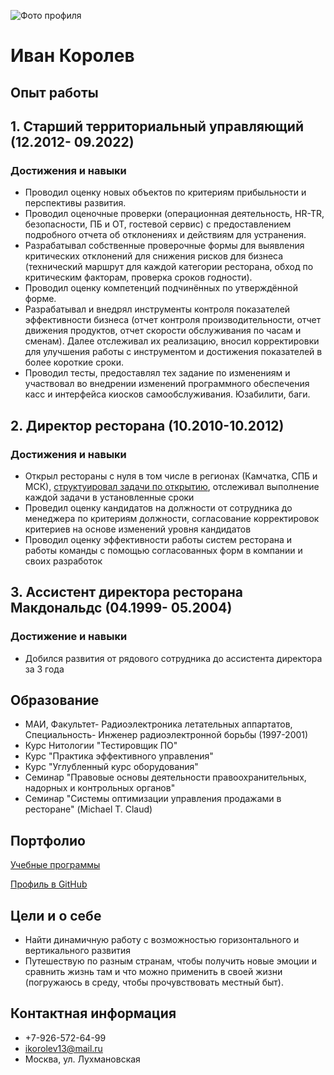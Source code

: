 ![Фото профиля](https://drive.google.com/file/d/1z_v2P-HnDcuFy31ww6oGg4JMLRxQ0Eu2/view?usp=sharing)
# Иван Королев

## Опыт работы

## 1. Старший территориальный управляющий (12.2012- 09.2022)
### Достижения и навыки
  - Проводил оценку новых объектов по критериям прибыльности и перспективы развития.
  - Проводил оценочные проверки (операционная деятельность, HR-TR, безопасности, ПБ и ОТ, гостевой сервис) с предоставлением подробного отчета об отклонениях и действиям для устранения.
  - Разрабатывал собственные проверочные формы для выявления критических отклонений для снижения рисков для бизнеса (технический маршрут для каждой категории ресторана, обход по критическим факторам, проверка сроков годности).
  - Проводил оценку компетенций подчинённых по утверждённой форме.
  - Разрабатывал и внедрял инструменты контроля показателей эффективности бизнеса (отчет контроля производительности, отчет движения продуктов, отчет скорости обслуживания по часам и сменам). Далее отслеживал их реализацию, вносил корректировки для улучшения работы с инструментом и достижения показателей в более короткие сроки.
  - Проводил тесты, предоставлял тех задание по изменениям и участвовал во внедрении изменений программного обеспечения касс и интерфейса киосков самообслуживания. Юзабилити, баги.
## 2. Директор ресторана (10.2010-10.2012)
   ### Достижения и навыки
  - Открыл рестораны с нуля в том числе в регионах (Камчатка, СПБ и МСК), [структуировал задачи по открытию](https://docs.google.com/spreadsheets/d/1cC2DslMPpgTzPAuZ6DUq9wpfdiW4smjw/edit?usp=share_link&ouid=112522059202731004097&rtpof=true&sd=true), отслеживал выполнение каждой задачи в установленные сроки
  - Проведил оценку кандидатов на должности от сотрудника до менеджера по критериям должности, согласование корректировок критериев на основе изменений уровня кандидатов
  - Проводил оценку эффективности работы систем ресторана и работы команды с помощью согласованных форм в компании и своих разработок
## 3. Ассистент директора ресторана Макдональдс (04.1999- 05.2004)
   ### Достижение и навыки
  - Добился развития от рядового сотрудника до ассистента директора за 3 года

## Образование
  - МАИ, Факультет- Радиоэлектроника летательных аппартатов, Специальность- Инженер радиоэлектронной борьбы (1997-2001)
  - Курс Нитологии "Тестировщик ПО"
  - Курс "Практика эффективного управления"
  - Курс "Углубленный курс оборудования"
  - Семинар "Правовые основы деятельности правоохранительных, надорных и контрольных органов"
  - Семинар "Системы оптимизации управления продажами в ресторане" (Michael T. Claud)

## Портфолио
[Учебные программы](https://github.com/IvanKorolev13/git-2-homeworks-revert--my_vers.git)

[Профиль в GitHub](https://github.com/IvanKorolev13)

## Цели и о себе
  - Найти динамичную работу с возможностью горизонтального и вертикального развития
  - Путешествую по разным странам, чтобы получить новые эмоции и сравнить жизнь там и что можно применить в своей жизни (погружаюсь в среду, чтобы прочувствовать местный быт). []()

## Контактная информация
  - +7-926-572-64-99
  - ikorolev13@mail.ru
  - Москва, ул. Лухмановская